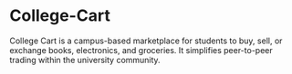 # College-Cart
College Cart is a campus-based marketplace for students to buy, sell, or exchange books, electronics, and groceries. It simplifies peer-to-peer trading within the university community.
